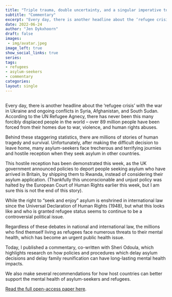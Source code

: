 ```yaml
---
title: "Triple trauma, double uncertainty, and a singular imperative to address the mental health crisis in asylum-seekers & refugees"
subtitle: "Commentary"
excerpt: "Every day, there is another headline about the ‘refugee crisis’ with the war in Ukraine and ongoing conflicts in Syria, Afghanistan, and South Sudan. According to the UN Refugee Agnecy, there has never been this many forcibly displaced people in the world – over 89 million people have been forced from their homes due to war, violence, and human rights abuses. Behind these staggering statistics, there are millions of stories of human tragedy and survival."
date: 2022-06-24
author: "Jen Dykxhoorn"
draft: false
images: 
 - img/avatar.jpeg
image_left: true
show_social_links: true
series:
tags: 
- refugees
- asylum-seekers
- commentary
categories:
layout: single
---
```


##
Every day, there is another headline about the ‘refugee crisis’ with the war in Ukraine and ongoing conflicts in Syria, Afghanistan, and South Sudan. According to the UN Refugee Agnecy, there has never been this many forcibly displaced people in the world – over 89 million people have been forced from their homes due to war, violence, and human rights abuses.

Behind these staggering statistics, there are millions of stories of human tragedy and survival. Unfortunately, after making the difficult decision to leave home, many asylum-seekers face trecherous and terrifying journies and hostile reception when they seek asylum in other countries.

This hostile reception has been demonstrated this week, as the UK government announced policies to deport people seeking asylum who have arrived in Britain, by shipping them to Rwanda, instead of considering their asylum application. (Thankfully this unconscionable and unjust policy was halted by the European Court of Human Rights earlier this week, but I am sure this is not the end of this story).

While the right to “seek and enjoy” asylum is enshrined in international law since the Universal Declaration of Human Rights (1948), but what this looks like and who is granted refugee status seems to continue to be a controversial political issue.

Regardless of these debates in national and international law, the millions who find themself living as refugees face numerous threats to their mental health, which has become an urgent public health issue.

Today, I published a commentary, co-written with Sheri Odoula, which highlights research on how policies and procedures which delay asylum decisions and delay family reunification can have long-lasting mental health impacts.

We also make several recommendations for how host countries can better support the mental health of asylum-seekers and refugees.

[Read the full open-access paper here](https://link.springer.com/article/10.1007/s00127-022-02318-7). 





